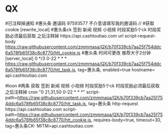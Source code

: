 # QX 
#已注释掉通知
#惠头条   邀请码 97593577 不介意请填写我的邀请码  //
#获取cookie
[rewrite_local]
#惠头条ck 签到 新闻 视频 小视频 时段奖励5个ck 时段奖励必须最后获取 之后注释掉
https:\/\/api\.cashtoutiao\.com url script-request-body https://raw.githubusercontent.com/zmmmasa/QX/b70f339cb7aa25f754ddc6a578fb65f38c8c8770/htt_cookie.js
#惠头条 时间可更改 推荐大于2分钟
[server_local]
0 */3 0-22 * * * https://raw.githubusercontent.com/zmmmasa/QX/b70f339cb7aa25f754ddc6a578fb65f38c8c8770/htt_task.js, tag=惠头条, enabled=true
hostname= api.cashtoutiao.com

#loon 
#两条  获取 签到 新闻 视频 小视频 时段奖励5个ck 时段奖励必须最后获取 之后注释掉
cron "0 21,31,50 0-22 * * *" script-path=https://raw.githubusercontent.com/zmmmasa/QX/b70f339cb7aa25f754ddc6a578fb65f38c8c8770/htt_task.js, tag=惠头条
http-request https:\/\/api\.cashtoutiao\.com script-path=https://raw.githubusercontent.com/zmmmasa/QX/b70f339cb7aa25f754ddc6a578fb65f38c8c8770/htt_cookie.js, requires-body=true, timeout=30, tag=惠头条CK-
MITM=api.cashtoutiao.com

